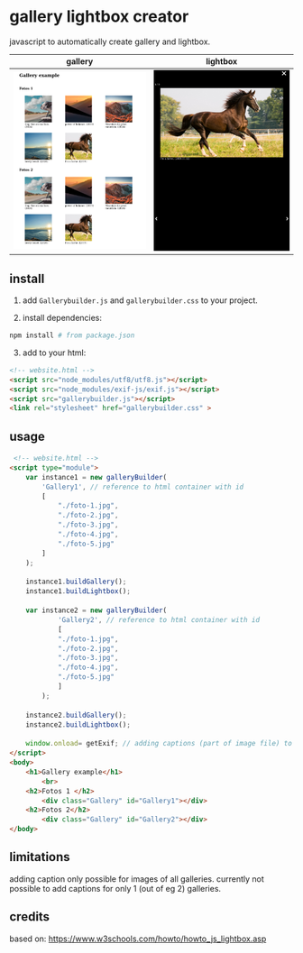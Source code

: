 # gallery lightbox creator
javascript to automatically create gallery and lightbox.

gallery            |  lightbox
:-------------------------:|:-------------------------:
![](./Screenshot1.png)  |  ![](./Screenshot2.png)

## install
1. add `Gallerybuilder.js` and `gallerybuilder.css` to your project.

2. install dependencies:

```bash
npm install # from package.json
```

3. add to your html:
```html
<!-- website.html -->
<script src="node_modules/utf8/utf8.js"></script>
<script src="node_modules/exif-js/exif.js"></script>
<script src="gallerybuilder.js"></script>
<link rel="stylesheet" href="gallerybuilder.css" >
```

## usage 
```html
 <!-- website.html -->
<script type="module">
    var instance1 = new galleryBuilder(
        'Gallery1', // reference to html container with id
        [
            "./foto-1.jpg",
            "./foto-2.jpg",
            "./foto-3.jpg",
            "./foto-4.jpg",
            "./foto-5.jpg"
        ]
    );
    
    instance1.buildGallery();
    instance1.buildLightbox();
    
    var instance2 = new galleryBuilder(
            'Gallery2', // reference to html container with id
            [
            "./foto-1.jpg",
            "./foto-2.jpg",
            "./foto-3.jpg",
            "./foto-4.jpg",
            "./foto-5.jpg"
            ]
        );
        
    instance2.buildGallery();
    instance2.buildLightbox();
    
    window.onload= getExif; // adding captions (part of image file) to all images on galery and lightbox
</script>
<body>
    <h1>Gallery example</h1>
        <br>
    <h2>Fotos 1 </h2>
        <div class="Gallery" id="Gallery1"></div>
    <h2>Fotos 2</h2>
        <div class="Gallery" id="Gallery2"></div>
</body>
```

## limitations
adding caption only possible for images of all galleries. currently not possible to add captions for only 1 (out of eg 2) galleries.

## credits
based on: https://www.w3schools.com/howto/howto_js_lightbox.asp
